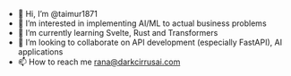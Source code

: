 - 👋 Hi, I’m @taimur1871
- 👀 I’m interested in implementing AI/ML to actual business problems
- 🌱 I’m currently learning Svelte, Rust and Transformers
- 💞️ I’m looking to collaborate on API development (especially FastAPI), AI applications
- 📫 How to reach me rana@darkcirrusai.com

<!---
taimur1871/taimur1871 is a ✨ special ✨ repository because its `README.md` (this file) appears on your GitHub profile.
You can click the Preview link to take a look at your changes.
--->
